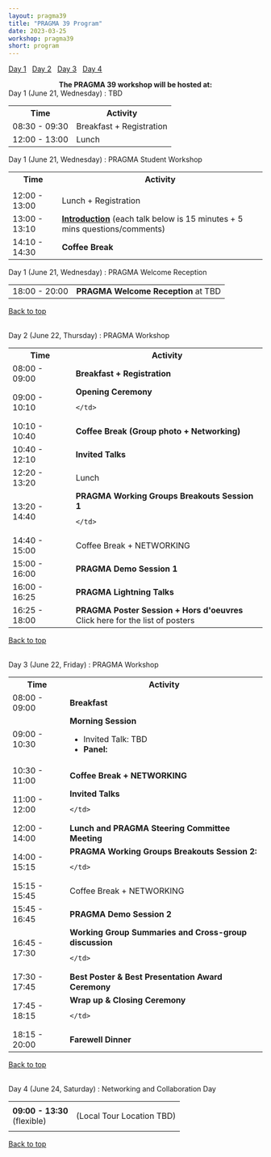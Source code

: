 ```yaml
---
layout: pragma39
title: "PRAGMA 39 Program"
date: 2023-03-25
workshop: pragma39
short: program
---
```



[Day 1](#day1)&nbsp;&nbsp; [Day 2](#day2)&nbsp;&nbsp; [Day 3](#day3)&nbsp;&nbsp; [Day 4](#day4)

<div class="alert">
  <center>
    <b>The PRAGMA 39 workshop will be hosted at:</b>
  </center>
</div>

<div class="border39" id="day1">Day 1 (June 21, Wednesday) : TBD</div>
<table class="program39">
  <tbody><tr>
    <th>Time</th>
    <th>Activity</th>
  </tr>
  <tr>
    <td>08:30 - 09:30</td>
    <td>Breakfast + Registration</td>
  </tr>
  
  <tr>
    <td>12:00 - 13:00</td>
    <td class="break">Lunch</td>
  </tr>
</tbody></table>

<div class="border39" id="day1">Day 1 (June 21, Wednesday) : PRAGMA Student Workshop</div>
<table class="program39">
  <tbody><tr>
    <th>Time</th>
    <th>Activity</th>
  </tr>
  <tr>
    <td> </td>
    
  </tr>
  <tr>
    <td>12:00 - 13:00</td>
    <td class="break">Lunch + Registration</td>
  </tr>
   <tr>
    <td>13:00 - 13:10</td>
    <td><a href="https://github.com/pragmagrid/pragma-meetings/raw/master/pragma39/11/student-intro.pdf"><b>Introduction</b></a> (each talk below is 15 minutes + 5 mins questions/comments)</td>
  </tr>
   <tr>
  </tr><tr>
    <td>14:10 - 14:30</td>
    <td class="break"><b>Coffee Break</b></td>
  </tr>
    
</tbody></table>

<div class="border39" id="day1">Day 1 (June 21, Wednesday) : PRAGMA Welcome Reception</div>
<table class="program39">
  <tbody><tr>
    <td>18:00 - 20:00</td>
    <td><b>PRAGMA Welcome Reception</b> at TBD<br>
    </td>
  </tr>
</tbody></table>

[Back to top](/pragma39-program)

<br>

<div class="border39" id="day2">Day 2 (June 22, Thursday) : PRAGMA Workshop</div>

<table class="program39">
  <tbody><tr>
    <th>Time</th>
    <th>Activity</th>
  </tr>
  <tr>
    <td>08:00 - 09:00</td>
    <td><b>Breakfast + Registration</b></td>
  </tr>
  <tr>
    <td>09:00 - 10:10</td>
    <td><b>Opening Ceremony</b>
      
    </td>
  </tr>
  <tr>
    <td>10:10 - 10:40</td>
    <td class="break"><b>Coffee Break (Group photo + Networking)</b></td>
  </tr>
  <tr>
    <td>10:40 - 12:10</td>
    <td><b>Invited Talks</b>
    </td>
  </tr> 
  <tr>
    <td>12:20 - 13:20</td>
     <td class="break">Lunch</td>
  </tr>
  <tr>
    <td>13:20 - 14:40</td>
    <td><b>PRAGMA Working Groups Breakouts Session 1</b> 
      
    </td>
  </tr>
  <tr>
    <td>14:40 - 15:00</td>
    <td class="break">Coffee Break  + NETWORKING </td>
  </tr>
  <tr>
    <td>15:00 - 16:00</td>
    <td><b>PRAGMA Demo Session 1</b>
    </td>
  </tr>
  <tr>
    <td>16:00 - 16:25</td>
    <td><div id="https://github.com/pragmagrid/pragma-meetings/raw/master/pragma39/12/lightning-talks.pdf"><b>PRAGMA Lightning Talks</b></div></td>
  </tr>
    <tr>
    <td>16:25 - 18:00</td>
    <td><b>PRAGMA Poster Session + Hors d'oeuvres</b><br><div id="/pragma39-program-posters">Click here for the list of posters</div><!--See available posters in this <a href="https://github.com/pragmagrid/pragma-meetings/tree/master/pragma39/posters">repository</a>-->
	</td>
  </tr>
</tbody></table>

[Back to top](/pragma39-program)

<br>

<div class="border39" id="day3">Day 3 (June 22, Friday) : PRAGMA Workshop</div>

<table class="program39">
  <tbody><tr>
    <th>Time</th>
    <th>Activity</th>
  </tr>
  <tr>
    <td>08:00 - 09:00</td>
    <td><b>Breakfast</b></td>
  </tr>
  <tr>
    <td>09:00 - 10:30</td>
    <td><b>Morning Session</b><ul>
        <li>Invited Talk: TBD</li> 
       <li>
      <b>Panel: </b></li>
      </ul>
    </td>
  </tr>
  <tr>
    <td>10:30 - 11:00</td>
    <td class="break"><b>Coffee Break + NETWORKING</b></td>
  </tr>
  <tr>
    <td>11:00 - 12:00</td>
    <td><b>Invited Talks</b><br>
            
    </td>
  </tr>
  <tr>
    <td>12:00 - 14:00</td>
    <td><b>Lunch and PRAGMA Steering Committee Meeting</b></td>
  </tr>
  <tr>
    <td>14:00 - 15:15</td>
    <td><b>PRAGMA Working Groups Breakouts Session 2: </b> <br>
      
    </td>
  </tr>
  <tr>
    <td>15:15 - 15:45</td>
    <td class="break">Coffee Break  + NETWORKING</td>
  </tr>
  <tr>
    <td>15:45 - 16:45</td>
    <td><b>PRAGMA Demo Session 2</b>
    </td>
  </tr> 
  <tr>
    <td>16:45 - 17:30</td>
    <td><b>Working Group Summaries and Cross-group discussion</b>
      
    </td>
  </tr> 
  <tr>
    <td>17:30 - 17:45</td>
    <td><div id="https://github.com/pragmagrid/pragma-meetings/raw/master/pragma39/13/student-awards.pdf"><b>Best Poster &amp; Best Presentation Award Ceremony</b></div></td>
  </tr>
  <tr>
    <td>17:45 - 18:15</td>
    <td><b>Wrap up &amp; Closing Ceremony</b><br>
      
    </td>
  </tr>
  <tr>
    <td>18:15 - 20:00</td>
    <td class="break"><b>Farewell Dinner</b></td>
  </tr>
</tbody></table>

[Back to top](/pragma39-program)

<br>

<div class="border39" id="day4">Day 4 (June 24, Saturday) : Networking and Collaboration Day</div>

<table class="program39">
<tbody><tr><td>
<b>09:00 - 13:30</b>
<br>(flexible)
</td><td>

(Local Tour Location TBD)

</td></tr>
</tbody></table>

[Back to top](/pragma39-program)

<br>
